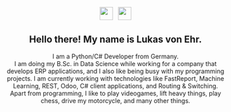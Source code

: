 <p align='center'>
<a href="https://instagram.com/blackyghosty"><img height="30" src="https://github.com/nasch7kadse/nasch7kadse/blob/main/icons/instagram.jpg?raw=true"></a>&nbsp;&nbsp;
<a href="https://www.linkedin.com/in/lukas-v-1875671b9"><img height="30" src="https://github.com/nasch7kadse/nasch7kadse/blob/main/icons/linkedin.png?raw=true"></a>
</p>

<h2 align="center">Hello there! My name is Lukas von Ehr. </h2>
<p align="center">I am a Python/C# Developer from Germany. <br>
I am doing my B.Sc. in Data Science while working for a company that develops ERP applications, and I also like being busy with my programming projects.
I am currently working with technologies like FastReport, Machine Learning, REST, Odoo, C# client applications, and Routing & Switching. <br>
Apart from programming, I like to play videogames, lift heavy things, play chess, drive my motorcycle, and many other things.
</p>

